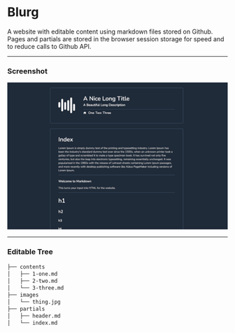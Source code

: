 # Blurg

A website with editable content using markdown files stored on Github. Pages and partials are stored in the browser session storage for speed and to reduce calls to Github API.

* * *

### Screenshot
![](screenshot.jpg)

* * *

### Editable Tree

    ├── contents
    │   ├── 1-one.md
    │   ├── 2-two.md
    │   └── 3-three.md
    ├── images
    │   └── thing.jpg
    ├── partials
    │   ├── header.md
    │   └── index.md
